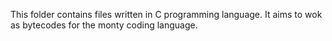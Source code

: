 This folder contains files written in C programming language.
It aims to wok as bytecodes for the monty coding language.
